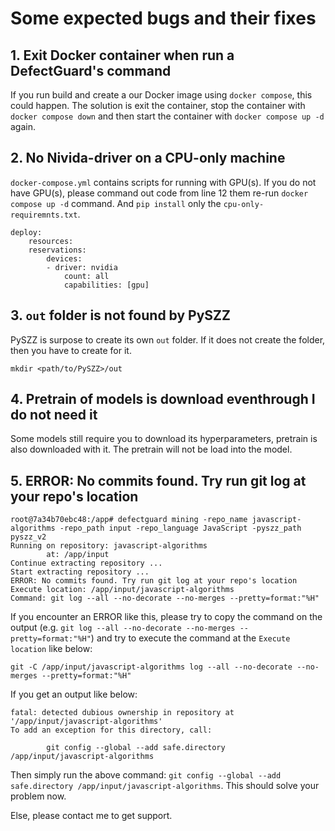 # Some expected bugs and their fixes

## 1. Exit Docker container when run a DefectGuard's command

If you run build and create a our Docker image using `docker compose`, this could happen. The solution is exit the container, stop the container with `docker compose down` and then start the container with `docker compose up -d` again.

## 2. No Nivida-driver on a CPU-only machine

`docker-compose.yml` contains scripts for running with GPU(s). If you do not have GPU(s), please command out code from line 12 them re-run `docker compose up -d` command. And `pip install` only the `cpu-only-requiremnts.txt`.

```
deploy:
    resources:
    reservations:
        devices:
        - driver: nvidia
            count: all
            capabilities: [gpu]
```

## 3. `out` folder is not found by PySZZ

PySZZ is surpose to create its own `out` folder. If it does not create the folder, then you have to create for it.

```
mkdir <path/to/PySZZ>/out
```

## 4. Pretrain of models is download eventhrough I do not need it

Some models still require you to download its hyperparameters, pretrain is also downloaded with it. The pretrain will not be load into the model.

## 5. ERROR: No commits found. Try run git log at your repo's location

```
root@7a34b70ebc48:/app# defectguard mining -repo_name javascript-algorithms -repo_path input -repo_language JavaScript -pyszz_path pyszz_v2
Running on repository: javascript-algorithms
        at: /app/input
Continue extracting repository ...
Start extracting repository ...
ERROR: No commits found. Try run git log at your repo's location
Execute location: /app/input/javascript-algorithms
Command: git log --all --no-decorate --no-merges --pretty=format:"%H"
```

If you encounter an ERROR like this, please try to copy the command on the output (e.g. `git log --all --no-decorate --no-merges --pretty=format:"%H"`) and try to execute the command at the `Execute location` like below:

```
git -C /app/input/javascript-algorithms log --all --no-decorate --no-merges --pretty=format:"%H"
```

If you get an output like below:

```
fatal: detected dubious ownership in repository at '/app/input/javascript-algorithms'
To add an exception for this directory, call:

        git config --global --add safe.directory /app/input/javascript-algorithms
```
Then simply run the above command: `git config --global --add safe.directory /app/input/javascript-algorithms`. This should solve your problem now.

Else, please contact me to get support.